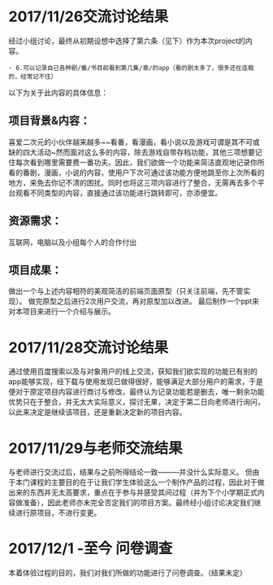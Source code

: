 # 2017/11/26交流讨论结果

经过小组讨论，最终从初期设想中选择了第六条（见下）作为本次project的内容。
```n
- 6.可以记录自己各种剧/番/书目前看到第几集/章/的app（看的剧太多了，很多还在连载的，经常记不住）
```


以下为关于此内容的具体信息：

## 项目背景&内容：
喜爱二次元的小伙伴越来越多~~看番，看漫画，看小说以及游戏可谓是其不可或缺的四大活动~然而面对这么多的内容，除去游戏自带存档功能，其他三项想要记住每次看到哪里需要费一番功夫。因此，我们欲做一个功能来简洁直观地记录你所看的番剧，漫画，小说的内容，使用户下次可通过该功能方便地跳至你上次所看的地方，来免去你记不清的困扰。同时也将这三项内容进行了整合，无需再去多个平台观看不同类型的内容，直接通过该功能进行跳转即可，亦添便宜。

## 资源需求：
互联网，电脑以及小组每个人的合作付出

## 项目成果：
做出一个与上述内容相符的美观简洁的前端页面原型（只关注前端，先不管实现）。
做完原型之后进行2次用户交流，再对原型加以改进。
最后制作一个ppt来对本项目来进行一个介绍与展示。
    
# 2017/11/28交流讨论结果
通过使用百度搜索以及与对象用户的线上交流，获知我们欲实现的功能已有别的app能够实现，经下载与使用发现已做得很好，能够满足大部分用户的需求，于是便对于原定项目内容进行商讨与修改，最终认为记录功能若是删去，唯一剩余功能优势只在于整合，并无太大实际意义，探讨无果，决定于第二日向老师进行询问，以此来决定是继续该项目，还是重新决定新的项目内容。

# 2017/11/29与老师交流结果
与老师进行交流过后，结果与之前所得结论一致———并没什么实际意义。
但由于本门课程的主要目的在于让我们学生体验这么一个制作产品的过程，因此对于做出来的东西并无太高要求，重点在于参与并感受其间过程（并为下个小学期正式内容做准备），因此老师亦未完全否定我们的项目方案。最终经小组讨论决定我们继续进行原项目，不进行变更。

# 2017/12/1 -至今 问卷调查
本着体验过程的目的，我们对我们所做的功能进行了问卷调查。（结果未定）
